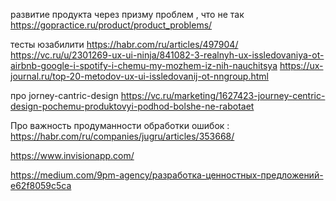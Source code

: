развитие продукта через призму проблем , что не так 
https://gopractice.ru/product/product_problems/

тесты юзабилити
https://habr.com/ru/articles/497904/
https://vc.ru/u/2301269-ux-ui-ninja/841082-3-realnyh-ux-issledovaniya-ot-airbnb-google-i-spotify-i-chemu-my-mozhem-iz-nih-nauchitsya
https://ux-journal.ru/top-20-metodov-ux-ui-issledovanij-ot-nngroup.html

про jorney-cantric-design 
https://vc.ru/marketing/1627423-journey-centric-design-pochemu-produktovyi-podhod-bolshe-ne-rabotaet


Про важность продуманности обработки ошибок : 
https://habr.com/ru/companies/jugru/articles/353668/





https://www.invisionapp.com/




https://medium.com/9pm-agency/разработка-ценностных-предложений-e62f8059c5ca

